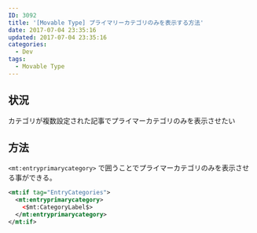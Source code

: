 ```yaml
---
ID: 3092
title: '[Movable Type] プライマリーカテゴリのみを表示する方法'
date: 2017-07-04 23:35:16
updated: 2017-07-04 23:35:16
categories:
  - Dev
tags:
  - Movable Type
---
```


<!--more-->

## 状況

カテゴリが複数設定された記事でプライマーカテゴリのみを表示させたい

## 方法

`<mt:entryprimarycategory>` で囲うことでプライマーカテゴリのみを表示させる事ができる。

```xml
<mt:if tag="EntryCategories">
  <mt:entryprimarycategory>
    <$mt:CategoryLabel$>
  </mt:entryprimarycategory>
</mt:if>
```
